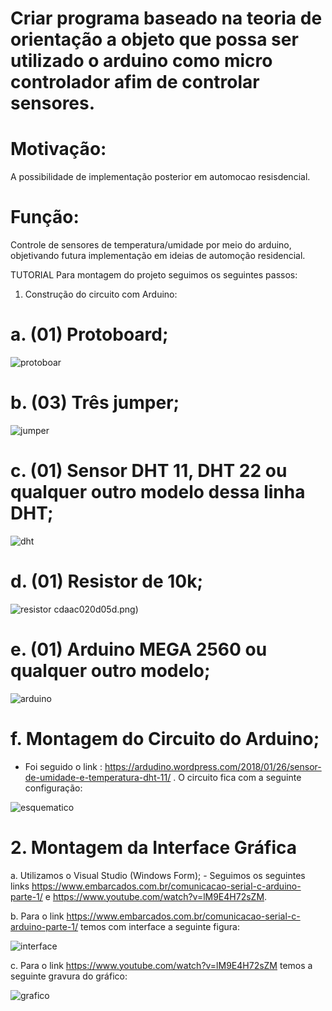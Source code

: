 
# Criar programa baseado na teoria de orientação a objeto que possa ser utilizado o arduino como micro controlador afim de controlar sensores.

# Motivação:
A possibilidade de implementação posterior em automocao resisdencial.

# Função: 
Controle de sensores de temperatura/umidade por meio do arduino, objetivando futura implementação em ideias de automoção residencial. 

TUTORIAL
Para montagem do projeto seguimos os seguintes passos:
1.	Construção do circuito com Arduino:
# a.	(01) Protoboard;

![protoboar](https://user-images.githubusercontent.com/37376018/40452260-a69721f0-5eb7-11e8-847f-75ead636ed19.jpg)

# b.	(03) Três jumper;

![jumper](https://user-images.githubusercontent.com/37376018/40452240-95889e20-5eb7-11e8-9f05-80f738bc9925.png)
 
# c.	(01) Sensor DHT 11, DHT 22 ou qualquer outro modelo dessa linha DHT;

![dht](https://user-images.githubusercontent.com/37376018/40452680-0de554c0-5eb9-11e8-80b9-e55c8499e6c3.png)

# d.	(01) Resistor de 10k;

![resistor](https://user-images.githubusercontent.com/37376018/40452416-1c75d3a8-5eb8-11e8-8865-7bf561d34f75.jpg)
cdaac020d05d.png)

# e.	(01) Arduino MEGA 2560 ou qualquer outro modelo;
 
![arduino](https://user-images.githubusercontent.com/37376018/40452304-cc3f9c98-5eb7-11e8-9154-c1e8076edfec.png)

# f.	Montagem do Circuito do Arduino;
- Foi seguido o link : https://ardudino.wordpress.com/2018/01/26/sensor-de-umidade-e-temperatura-dht-11/ . O circuito fica com a seguinte configuração:

![esquematico](https://user-images.githubusercontent.com/37376018/40452319-d92e5aa2-5eb7-11e8-9b6f-dc53a7692988.png)

# 2. Montagem da Interface Gráfica

a. Utilizamos o Visual Studio (Windows Form);
    - Seguimos os seguintes links https://www.embarcados.com.br/comunicacao-serial-c-arduino-parte-1/ e https://www.youtube.com/watch?v=lM9E4H72sZM.

b. Para o link https://www.embarcados.com.br/comunicacao-serial-c-arduino-parte-1/ temos com interface a seguinte figura:

![interface](https://user-images.githubusercontent.com/37376018/40452356-f36b3dae-5eb7-11e8-9497-1bc929e09dd4.png)
 
c. Para o link https://www.youtube.com/watch?v=lM9E4H72sZM temos  a seguinte gravura do gráfico:

![grafico](https://user-images.githubusercontent.com/37376018/40452374-fe22c488-5eb7-11e8-9e63-c52c5b6d24c9.png)

